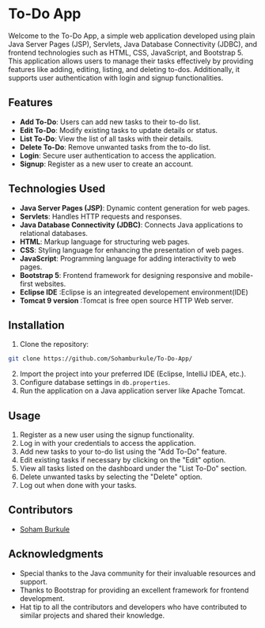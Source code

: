 # To-Do App

Welcome to the To-Do App, a simple web application developed using plain Java Server Pages (JSP), Servlets, Java Database Connectivity (JDBC), and frontend technologies such as HTML, CSS, JavaScript, and Bootstrap 5. This application allows users to manage their tasks effectively by providing features like adding, editing, listing, and deleting to-dos. Additionally, it supports user authentication with login and signup functionalities.

## Features

- **Add To-Do**: Users can add new tasks to their to-do list.
- **Edit To-Do**: Modify existing tasks to update details or status.
- **List To-Do**: View the list of all tasks with their details.
- **Delete To-Do**: Remove unwanted tasks from the to-do list.
- **Login**: Secure user authentication to access the application.
- **Signup**: Register as a new user to create an account.

## Technologies Used

- **Java Server Pages (JSP)**: Dynamic content generation for web pages.
- **Servlets**: Handles HTTP requests and responses.
- **Java Database Connectivity (JDBC)**: Connects Java applications to relational databases.
- **HTML**: Markup language for structuring web pages.
- **CSS**: Styling language for enhancing the presentation of web pages.
- **JavaScript**: Programming language for adding interactivity to web pages.
- **Bootstrap 5**: Frontend framework for designing responsive and mobile-first websites.
- **Eclipse IDE** :Eclipse is an integreated developement environment(IDE)
- **Tomcat 9 version** :Tomcat is free open source HTTP Web server.

## Installation

1. Clone the repository:

```bash
git clone https://github.com/Sohamburkule/To-Do-App/
```

2. Import the project into your preferred IDE (Eclipse, IntelliJ IDEA, etc.).
3. Configure database settings in `db.properties`.
4. Run the application on a Java application server like Apache Tomcat.

## Usage

1. Register as a new user using the signup functionality.
2. Log in with your credentials to access the application.
3. Add new tasks to your to-do list using the "Add To-Do" feature.
4. Edit existing tasks if necessary by clicking on the "Edit" option.
5. View all tasks listed on the dashboard under the "List To-Do" section.
6. Delete unwanted tasks by selecting the "Delete" option.
7. Log out when done with your tasks.

## Contributors

- [Soham Burkule](https://github.com/Sohamburkule)

## Acknowledgments

- Special thanks to the Java community for their invaluable resources and support.
- Thanks to Bootstrap for providing an excellent framework for frontend development.
- Hat tip to all the contributors and developers who have contributed to similar projects and shared their knowledge.
